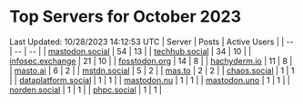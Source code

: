 # Top Servers for October 2023
Last Updated: 10/28/2023 14:12:53 UTC
| Server | Posts | Active Users |
| -- | -- | -- |
| [mastodon.social](https://mastodon.social/tags/PowerShell) | 54 | 13 |
| [techhub.social](https://techhub.social/tags/PowerShell) | 34 | 10 |
| [infosec.exchange](https://infosec.exchange/tags/PowerShell) | 21 | 10 |
| [fosstodon.org](https://fosstodon.org/tags/PowerShell) | 14 | 8 |
| [hachyderm.io](https://hachyderm.io/tags/PowerShell) | 11 | 8 |
| [masto.ai](https://masto.ai/tags/PowerShell) | 6 | 2 |
| [mstdn.social](https://mstdn.social/tags/PowerShell) | 5 | 2 |
| [mas.to](https://mas.to/tags/PowerShell) | 2 | 2 |
| [chaos.social](https://chaos.social/tags/PowerShell) | 1 | 1 |
| [dataplatform.social](https://dataplatform.social/tags/PowerShell) | 1 | 1 |
| [mastodon.nu](https://mastodon.nu/tags/PowerShell) | 1 | 1 |
| [mastodon.uno](https://mastodon.uno/tags/PowerShell) | 1 | 1 |
| [norden.social](https://norden.social/tags/PowerShell) | 1 | 1 |
| [phpc.social](https://phpc.social/tags/PowerShell) | 1 | 1 |
